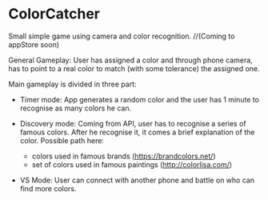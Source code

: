 # ColorCatcher

Small simple game using camera and color recognition.
//(Coming to appStore soon)

General Gameplay: 
  User has assigned a color and through phone camera, has to point to a real color to match (with some tolerance) the assigned one.
  
Main gameplay is divided in three part:

- Timer mode: 
  App generates a random color and the user has 1 minute to recognise as many colors he can.

- Discovery mode:
  Coming from API, user has to recognise a series of famous colors. After he recognise it, it comes a brief explanation of the color.
  Possible path here:
    - colors used in famous brands (https://brandcolors.net/)
    - set of colors used in famous paintings (http://colorlisa.com/)
    
- VS Mode:
  User can connect with another phone and battle on who can find more colors.
